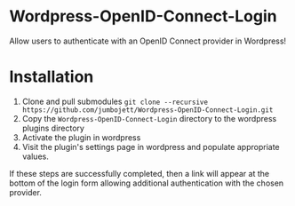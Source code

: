 Wordpress-OpenID-Connect-Login
==============================

Allow users to authenticate with an OpenID Connect provider in Wordpress!

# Installation
1. Clone and pull submodules `git clone --recursive https://github.com/jumbojett/Wordpress-OpenID-Connect-Login.git`
2. Copy the `Wordpress-OpenID-Connect-Login` directory to the wordpress plugins directory
3. Activate the plugin in wordpress
4. Visit the plugin's settings page in wordpress and populate appropriate values.

If these steps are successfully completed, then a link will appear at the bottom of the login form allowing additional authentication with the chosen provider.
